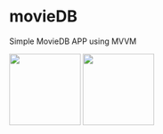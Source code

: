 # movieDB

Simple MovieDB APP using MVVM 

<p float="left">
  <img src="https://user-images.githubusercontent.com/22425164/195037058-b0d802e1-78e1-4ec0-99a3-aa53f7da63d2.png" width="128"/>
  <img src="https://user-images.githubusercontent.com/22425164/195037865-ae9e22f6-5b51-4fde-8e33-99cba3efc023.png" width="128"/>
</p>

